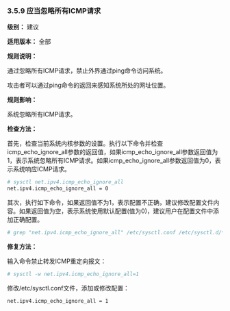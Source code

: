 ### 3.5.9 应当忽略所有ICMP请求

**级别：** 建议

**适用版本：** 全部

**规则说明：**

通过忽略所有ICMP请求，禁止外界通过ping命令访问系统。

攻击者可以通过ping命令的返回来感知系统所处的网址位置。

**规则影响：**

系统忽略所有ICMP请求。

**检查方法：**

首先，检查当前系统内核参数的设置。执行以下命令并检查icmp_echo_ignore_all参数的返回值，如果icmp_echo_ignore_all参数返回值为1，表示系统忽略所有ICMP请求。如果icmp_echo_ignore_all参数返回值为0，表示系统响应ICMP请求。

```bash
# sysctl net.ipv4.icmp_echo_ignore_all
net.ipv4.icmp_echo_ignore_all = 0
```

其次，执行如下命令，如果返回值不为1，表示配置不正确，建议修改配置文件内容。如果返回值为空，表示系统使用默认配置(值为0)，建议用户在配置文件中添加正确配置。

```bash
# grep "net.ipv4.icmp_echo_ignore_all" /etc/sysctl.conf /etc/sysctl.d/*
```

**修复方法：**

输入命令禁止转发ICMP重定向报文：

```bash
# sysctl -w net.ipv4.icmp_echo_ignore_all=1
```

修改/etc/sysctl.conf文件，添加或修改配置：

```bash
net.ipv4.icmp_echo_ignore_all = 1
```
